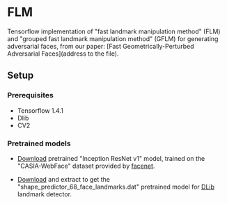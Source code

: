 # FLM 

Tensorflow implementation of "fast landmark manipulation method" (FLM) and "grouped fast landmark manipulation method" (GFLM) for generating adversarial faces, from our paper: [Fast Geometrically-Perturbed Adversarial Faces](address to the file).

## Setup

### Prerequisites
- Tensorflow 1.4.1
- Dlib 
- CV2

### Pretrained models
- [Download](https://drive.google.com/file/d/1R77HmFADxe87GmoLwzfgMu_HY0IhcyBz/view) pretrained "Inception ResNet v1" model, trained on the "CASIA-WebFace" dataset provided by [facenet](https://github.com/davidsandberg/facenet).

- [Download](https://drive.google.com/file/d/1R77HmFADxe87GmoLwzfgMu_HY0IhcyBz/view) and extract to get the "shape_predictor_68_face_landmarks.dat" pretrained model for [DLib](http://dlib.net/) landmark detector.

